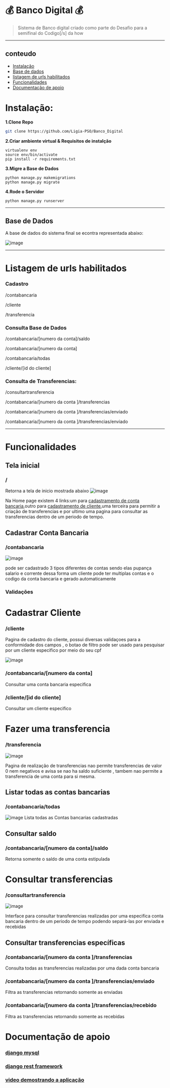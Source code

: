 # 💰 Banco Digital 💰
> Sistema de Banco digital criado como parte do Desafio para a semifinal do Codigo[/s] da how
_________

<h2 align="left">conteudo </h2>

  - [Instalação](#instalação)
  - [Base de dados](##base-de-dados)
  - [listagem de urls habilitados](#listagem-de-urls-habilitados)
  - [Funcionalidades](#funcionalidades)
  - [Documentação de apoio](#documentação-de-apoio)
  
# Instalação:
**1.Clone Repo**
```sh
git clone https://github.com/Ligia-PSO/Banco_Digital
```
**2.Criar ambiente virtual & Requisitos de instalção**
```
virtualenv env
source env/bin/activate
pip install -r requirements.txt
```
**3.Migre a Base de Dados**
```
python manage.py makemigrations
python manage.py migrate
```
**4.Rode o Servidor**
```
python manage.py runserver
```
_______________________
## Base de Dados
A base de dados do sistema final se econtra representada abaixo:

![image](https://user-images.githubusercontent.com/86573930/179450349-98a804aa-6912-4d30-959d-b9c71481a8bf.png)

________________________
# Listagem de urls habilitados
### Cadastro

/contabancaria

/cliente

/transferencia

### Consulta Base de Dados

/contabancaria/[numero da conta]/saldo

/contabancaria/[numero da conta]

/contabancaria/todas

/cliente/[id do cliente]


### Consulta de Transferencias:

/consultartransferencia

/contabancaria/[numero da conta ]/transferencias

/contabancaria/[numero da conta ]/transferencias/enviado

/contabancaria/[numero da conta ]/transferencias/enviado
_______________
# Funcionalidades
## Tela inicial 
### /
Retorna a tela de inicio mostrada abaixo
![image](https://user-images.githubusercontent.com/86573930/179430011-01dc5320-07e0-4ebd-b477-b1d17367a1e4.png)

Na Home page existem 4 links:um para  [cadastramento de conta bancaria](##cadastrar-conta-bancaria),outro para [cadastramento de cliente](##cadastrar-cliente),uma terceira para permitir a criação de transferencias e por ultimo uma pagina para consultar as transferencias dentro de um periodo de tempo.


## Cadastrar Conta Bancaria
### /contabancaria

![image](https://user-images.githubusercontent.com/86573930/179430694-8bd8c08d-f10a-44ca-9b5e-b23a8caa27f5.png)

pode ser cadastrado 3 tipos diferentes de contas sendo elas pupança salario e corrente dessa forma um cliente pode ter multiplas contas e o codigo da conta bancaria e gerado automaticamente 

### Validações 
# Cadastrar Cliente
### /cliente
Pagina de cadastro do cliente, possui diversas validaçoes para a conformidade dos campos , o botao de filtro pode ser usado para pesquisar por um cliente especifico por meio do seu cpf

![image](https://user-images.githubusercontent.com/86573930/179446193-1d5394ac-5e59-44b5-aa2d-20148d714f3b.png)

### /contabancaria/[numero da conta]
Consultar uma conta bancaria especifica

### /cliente/[id do cliente]
Consultar um cliente especifico
# Fazer uma transferencia 
### /transferencia

![image](https://user-images.githubusercontent.com/86573930/179430908-f371ff2f-037b-4139-a7c0-2db1931dd7f2.png)

Pagina de realização de transferencias nao permite transferencias de valor 0 nem negativos e avisa se nao ha saldo suficiente , tambem nao permite a transferencia de uma conta para si mesma. 
## Listar todas as contas bancarias


### /contabancaria/todas
![image](https://user-images.githubusercontent.com/86573930/179430958-2f360ea6-263a-4221-950d-9709dcf31a08.png)
Lista todas as Contas bancarias cadastradas
## Consultar saldo
### /contabancaria/[numero da conta]/saldo
Retorna somente o saldo de uma conta estipulada

# Consultar transferencias

### /consultartransferencia
![image](https://user-images.githubusercontent.com/86573930/179450666-daa35648-fd1f-401f-b15e-b9eece264c47.png)

Interface para consultar transferencias realizadas por uma especifica conta bancaria dentro de um periodo de tempo podendo separá-las por enviada e recebidas 

## Consultar transferencias específicas
### /contabancaria/[numero da conta ]/transferencias
Consulta todas as transferencias realizadas por uma dada  conta bancaria 
### /contabancaria/[numero da conta ]/transferencias/enviado
Filtra as transferencias retornando somente as enviadas
### /contabancaria/[numero da conta ]/transferencias/recebido
Filtra as transferencias retornando somente as recebidas

# Documentação de apoio

### [django mysql](https://docs.djangoproject.com/pt-br/4.0/ref/databases/#mysql-notes)

### [django rest framework](https://www.django-rest-framework.org/)

### [video demostrando a aplicação](https://youtu.be/_vOCj_L6T8w)

